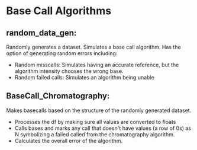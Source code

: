 # Base Call Algorithms

## random_data_gen: 
Randomly generates a dataset. Simulates a base call algorithm.
Has the option of generating random errors including:
- Random misscalls: Simulates having an accurate reference, but the algorithm intensity chooses the wrong base.
- Random failed calls: Simulates an algorithm being unable

##  BaseCall_Chromatography: 
Makes basecalls based on the structure of the randomly generated dataset.
- Processes the df by making sure all values are converted to floats
- Calls bases and marks any call that doesn't have values (a row of 0s) as N symbolizing a failed called from the chromatography algorithm.
- Calculates the overall error of the algorithm. 


